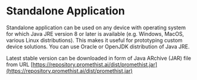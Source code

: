 # Standalone Application

Standalone application can be used on any device with operating system for which Java JRE version 8 or later is available \(e.g. Windows, MacOS, various Linux distributions\). This makes it useful for prototyping custom device solutions. You can use Oracle or OpenJDK distribution of Java JRE.

Latest stable version can be downloaded in form of Java ARchive \(JAR\) file from URL [https://repository.promethist.ai/dist/promethist.jar](https://repository.promethist.ai/dist/promethist.jar)

